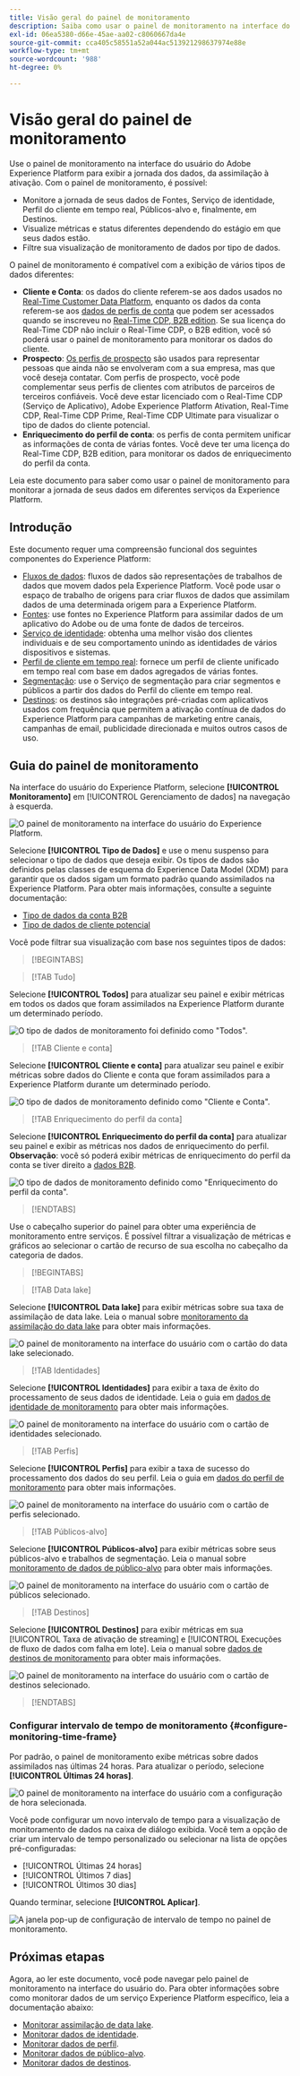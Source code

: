 ```yaml
---
title: Visão geral do painel de monitoramento
description: Saiba como usar o painel de monitoramento na interface do usuário do Adobe Experience Platform
exl-id: 06ea5380-d66e-45ae-aa02-c8060667da4e
source-git-commit: cca405c58551a52a044ac513921298637974e88e
workflow-type: tm+mt
source-wordcount: '988'
ht-degree: 0%

---
```


# Visão geral do painel de monitoramento

Use o painel de monitoramento na interface do usuário do Adobe Experience Platform para exibir a jornada dos dados, da assimilação à ativação. Com o painel de monitoramento, é possível:

* Monitore a jornada de seus dados de Fontes, Serviço de identidade, Perfil do cliente em tempo real, Públicos-alvo e, finalmente, em Destinos.
* Visualize métricas e status diferentes dependendo do estágio em que seus dados estão.
* Filtre sua visualização de monitoramento de dados por tipo de dados.

O painel de monitoramento é compatível com a exibição de vários tipos de dados diferentes:

* **Cliente e Conta**: os dados do cliente referem-se aos dados usados no [Real-Time Customer Data Platform](../../rtcdp/home.md), enquanto os dados da conta referem-se aos [dados de perfis de conta](../../rtcdp/accounts/account-profile-overview.md) que podem ser acessados quando se inscreveu no [Real-Time CDP, B2B edition](../../rtcdp/b2b-overview.md). Se sua licença do Real-Time CDP não incluir o Real-Time CDP, o B2B edition, você só poderá usar o painel de monitoramento para monitorar os dados do cliente.
* **Prospecto**: [Os perfis de prospecto](../../profile/ui/prospect-profile.md) são usados para representar pessoas que ainda não se envolveram com a sua empresa, mas que você deseja contatar. Com perfis de prospecto, você pode complementar seus perfis de clientes com atributos de parceiros de terceiros confiáveis. Você deve estar licenciado com o Real-Time CDP (Serviço de Aplicativo), Adobe Experience Platform Ativation, Real-Time CDP, Real-Time CDP Prime, Real-Time CDP Ultimate para visualizar o tipo de dados do cliente potencial.
* **Enriquecimento do perfil de conta**: os perfis de conta permitem unificar as informações de conta de várias fontes. Você deve ter uma licença do Real-Time CDP, B2B edition, para monitorar os dados de enriquecimento do perfil da conta.

Leia este documento para saber como usar o painel de monitoramento para monitorar a jornada de seus dados em diferentes serviços da Experience Platform.

## Introdução

Este documento requer uma compreensão funcional dos seguintes componentes do Experience Platform:

* [Fluxos de dados](../home.md): fluxos de dados são representações de trabalhos de dados que movem dados pela Experience Platform. Você pode usar o espaço de trabalho de origens para criar fluxos de dados que assimilam dados de uma determinada origem para a Experience Platform.
* [Fontes](../../sources/home.md): use fontes no Experience Platform para assimilar dados de um aplicativo do Adobe ou de uma fonte de dados de terceiros.
* [Serviço de identidade](../../identity-service/home.md): obtenha uma melhor visão dos clientes individuais e de seu comportamento unindo as identidades de vários dispositivos e sistemas.
* [Perfil de cliente em tempo real](../../profile/home.md): fornece um perfil de cliente unificado em tempo real com base em dados agregados de várias fontes.
* [Segmentação](../../segmentation/home.md): use o Serviço de segmentação para criar segmentos e públicos a partir dos dados do Perfil do cliente em tempo real.
* [Destinos](../../destinations/home.md): os destinos são integrações pré-criadas com aplicativos usados com frequência que permitem a ativação contínua de dados do Experience Platform para campanhas de marketing entre canais, campanhas de email, publicidade direcionada e muitos outros casos de uso.

## Guia do painel de monitoramento

Na interface do usuário do Experience Platform, selecione **[!UICONTROL Monitoramento]** em [!UICONTROL Gerenciamento de dados] na navegação à esquerda.

![O painel de monitoramento na interface do usuário do Experience Platform.](../assets/ui/monitor-overview/monitoring.png)

Selecione **[!UICONTROL Tipo de Dados]** e use o menu suspenso para selecionar o tipo de dados que deseja exibir. Os tipos de dados são definidos pelas classes de esquema do Experience Data Model (XDM) para garantir que os dados sigam um formato padrão quando assimilados na Experience Platform. Para obter mais informações, consulte a seguinte documentação:

* [Tipo de dados da conta B2B](../../rtcdp/b2b-tutorial.md)
* [Tipo de dados de cliente potencial](../../rtcdp/partner-data/prospecting.md)

Você pode filtrar sua visualização com base nos seguintes tipos de dados:

>[!BEGINTABS]

>[!TAB Tudo]

Selecione **[!UICONTROL Todos]** para atualizar seu painel e exibir métricas em todos os dados que foram assimilados na Experience Platform durante um determinado período.

![O tipo de dados de monitoramento foi definido como &quot;Todos&quot;.](../assets/ui/monitor-overview/all.png)

>[!TAB Cliente e conta]

Selecione **[!UICONTROL Cliente e conta]** para atualizar seu painel e exibir métricas sobre dados do Cliente e conta que foram assimilados para a Experience Platform durante um determinado período.

![O tipo de dados de monitoramento definido como &quot;Cliente e Conta&quot;.](../assets/ui/monitor-overview/customer-account.png)

>[!TAB Enriquecimento do perfil da conta]

Selecione **[!UICONTROL Enriquecimento do perfil da conta]** para atualizar seu painel e exibir as métricas nos dados de enriquecimento do perfil. **Observação**: você só poderá exibir métricas de enriquecimento do perfil da conta se tiver direito a [dados B2B](../../rtcdp/b2b-tutorial.md).

![O tipo de dados de monitoramento definido como &quot;Enriquecimento do perfil da conta&quot;.](../assets/ui/monitor-overview/account-profile-enrichment.png)

>[!ENDTABS]

Use o cabeçalho superior do painel para obter uma experiência de monitoramento entre serviços. É possível filtrar a visualização de métricas e gráficos ao selecionar o cartão de recurso de sua escolha no cabeçalho da categoria de dados.

>[!BEGINTABS]

>[!TAB Data lake]

Selecione **[!UICONTROL Data lake]** para exibir métricas sobre sua taxa de assimilação de data lake. Leia o manual sobre [monitoramento da assimilação do data lake](monitor-sources.md) para obter mais informações.

![O painel de monitoramento na interface do usuário com o cartão do data lake selecionado.](../assets/ui/monitor-overview/data-lake.png)

>[!TAB Identidades]

Selecione **[!UICONTROL Identidades]** para exibir a taxa de êxito do processamento de seus dados de identidade. Leia o guia em [dados de identidade de monitoramento](monitor-identities.md) para obter mais informações.

![O painel de monitoramento na interface do usuário com o cartão de identidades selecionado.](../assets/ui/monitor-overview/identities.png)

>[!TAB Perfis]

Selecione **[!UICONTROL Perfis]** para exibir a taxa de sucesso do processamento dos dados do seu perfil. Leia o guia em [dados do perfil de monitoramento](monitor-profiles.md) para obter mais informações.

![O painel de monitoramento na interface do usuário com o cartão de perfis selecionado.](../assets/ui/monitor-overview/profiles.png)

>[!TAB Públicos-alvo]

Selecione **[!UICONTROL Públicos-alvo]** para exibir métricas sobre seus públicos-alvo e trabalhos de segmentação. Leia o manual sobre [monitoramento de dados de público-alvo](monitor-audiences.md) para obter mais informações.

![O painel de monitoramento na interface do usuário com o cartão de públicos selecionado.](../assets/ui/monitor-overview/audiences.png)

>[!TAB Destinos]

Selecione **[!UICONTROL Destinos]** para exibir métricas em sua [!UICONTROL Taxa de ativação de streaming] e [!UICONTROL Execuções de fluxo de dados com falha em lote]. Leia o manual sobre [dados de destinos de monitoramento](monitor-destinations.md) para obter mais informações.

![O painel de monitoramento na interface do usuário com o cartão de destinos selecionado.](../assets/ui/monitor-overview/destinations.png)

>[!ENDTABS]

### Configurar intervalo de tempo de monitoramento {#configure-monitoring-time-frame}

Por padrão, o painel de monitoramento exibe métricas sobre dados assimilados nas últimas 24 horas. Para atualizar o período, selecione **[!UICONTROL Últimas 24 horas]**.

![O painel de monitoramento na interface do usuário com a configuração de hora selecionada.](../assets/ui/monitor-overview/select-time.png)

Você pode configurar um novo intervalo de tempo para a visualização de monitoramento de dados na caixa de diálogo exibida. Você tem a opção de criar um intervalo de tempo personalizado ou selecionar na lista de opções pré-configuradas:

* [!UICONTROL Últimas 24 horas]
* [!UICONTROL Últimos 7 dias]
* [!UICONTROL Últimos 30 dias]

Quando terminar, selecione **[!UICONTROL Aplicar]**.

![A janela pop-up de configuração de intervalo de tempo no painel de monitoramento.](../assets/ui/monitor-overview/update-time.png)

## Próximas etapas

Agora, ao ler este documento, você pode navegar pelo painel de monitoramento na interface do usuário do. Para obter informações sobre como monitorar dados de um serviço Experience Platform específico, leia a documentação abaixo:

* [Monitorar assimilação de data lake](monitor-sources.md).
* [Monitorar dados de identidade](monitor-identities.md).
* [Monitorar dados de perfil](monitor-profiles.md).
* [Monitorar dados de público-alvo](monitor-audiences.md).
* [Monitorar dados de destinos](monitor-destinations.md).

<!-- >[!TAB Prospect]

Select **[!UICONTROL Prospect]** to update your dashboard and display metrics on prospecting data that has been ingested to Experience Platform over the course of a given period. **Note**: You can only view prospect data type activities if you are [entitled to prospect data](../../rtcdp/partner-data/prospecting.md). -->